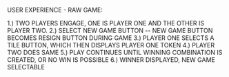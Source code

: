 USER EXPERIENCE - RAW GAME:

1.) TWO PLAYERS ENGAGE, ONE IS PLAYER ONE AND THE OTHER IS PLAYER TWO.
2.) SELECT NEW GAME BUTTON -- NEW GAME BUTTON BECOMES RESIGN BUTTON DURING GAME
3.) PLAYER ONE SELECTS A TILE BUTTON, WHICH THEN DISPLAYS PLAYER ONE TOKEN
4.) PLAYER TWO DOES SAME
5.) PLAY CONTINUES UNTIL WINNING COMBINATION IS CREATED, OR NO WIN IS POSSIBLE
6.) WINNER DISPLAYED, NEW GAME SELECTABLE
